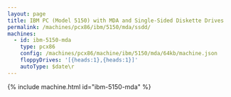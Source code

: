 ```yaml
---
layout: page
title: IBM PC (Model 5150) with MDA and Single-Sided Diskette Drives
permalink: /machines/pcx86/ibm/5150/mda/ssdd/
machines:
  - id: ibm-5150-mda
    type: pcx86
    config: /machines/pcx86/machine/ibm/5150/mda/64kb/machine.json
    floppyDrives: '[{heads:1},{heads:1}]'
    autoType: $date\r
---
```


{% include machine.html id="ibm-5150-mda" %}
